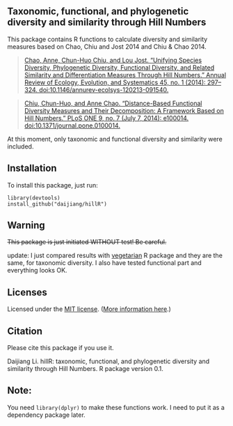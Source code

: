 ## Taxonomic, functional, and phylogenetic diversity and similarity through Hill Numbers

This package contains R functions to calculate diversity and similarity measures based on Chao, Chiu and Jost 2014 and Chiu & Chao 2014.

>[Chao, Anne, Chun-Huo Chiu, and Lou Jost. “Unifying Species Diversity, Phylogenetic Diversity, Functional Diversity, and Related Similarity and Differentiation Measures Through Hill Numbers.” Annual Review of Ecology, Evolution, and Systematics 45, no. 1 (2014): 297–324. doi:10.1146/annurev-ecolsys-120213-091540.](http://dx.doi.org/10.1146/annurev-ecolsys-120213-091540)
>

>[Chiu, Chun-Huo, and Anne Chao. “Distance-Based Functional Diversity Measures and Their Decomposition: A Framework Based on Hill Numbers.” PLoS ONE 9, no. 7 (July 7, 2014): e100014. doi:10.1371/journal.pone.0100014.](http://dx.doi.org/10.1371/journal.pone.0100014)


At this moment, only taxonomic and functional diversity and similarity were included.

## Installation
To install this package, just run:

    library(devtools)
    install_github("daijiang/hillR")
    
## Warning
~~This package is just initiated WITHOUT test! Be careful.~~

update: I just compared results with [vegetarian](http://cran.r-project.org/web/packages/vegetarian/index.html) R package and they are the same, for taxonomic diversity. I also have tested functional part and everything looks OK.

## Licenses

Licensed under the [MIT license](LICENSE). ([More information here](http://en.wikipedia.org/wiki/MIT_License).)

## Citation

Please cite this package if you use it.

Daijiang Li. hillR: taxonomic, functional, and phylogenetic diversity and similarity through Hill Numbers. R package version 0.1.


## Note:
You need `library(dplyr)` to make these functions work. I need to put it as a dependency package later.
